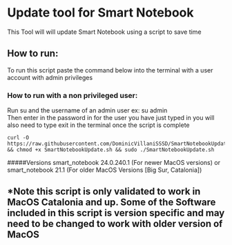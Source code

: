 # Update tool for Smart Notebook 
This Tool will will update Smart Notebook using a script to save time 
## How to run:
To run this script paste the command below into the terminal with a user account with admin privileges  
### How to run with a non privileged user:
Run su and the username of an admin user ex: su admin  
Then enter in the password in for the user you have just typed in
you will also need to type exit in the terminal once the script is complete 

```
curl -O https://raw.githubusercontent.com/DominicVillaniSSSD/SmartNotebookUpdate/test/SmartNotebookUpdate.sh && chmod +x SmartNotebookUpdate.sh && sudo ./SmartNotebookUpdate.sh
```
#####Versions 
smart_notebook 24.0.240.1 (For newer MacOS versions) or  
smart_notebook 21.1 (For older MacOS Versions [Big Sur, Catalonia])  

## *Note this script is only validated to work in MacOS Catalonia and up. Some of the Software included in this script is version specific and may need to be changed to work with older version of MacOS
